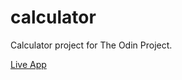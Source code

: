 # calculator
Calculator project for The Odin Project.

[Live App](https://deniselupe.github.io/calculator/)
